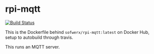 # rpi-mqtt

[![Build Status](https://travis-ci.org/sofwerx/rpi-mqtt.svg)](https://travis-ci.org/sofwerx/rpi-mqtt)

This is the Dockerfile behind `sofwerx/rpi-mqtt:latest` on Docker Hub, setup to autobuild through travis.

This runs an MQTT server.
